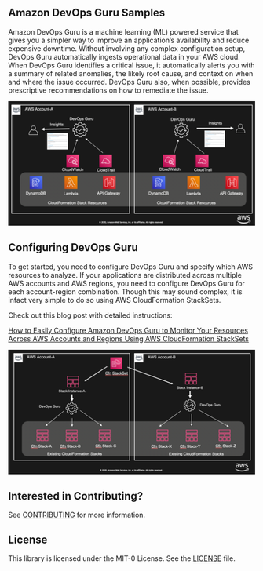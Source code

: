 ## Amazon DevOps Guru Samples

Amazon DevOps Guru is a machine learning (ML) powered service that gives you a simpler way to improve an application’s availability and reduce expensive downtime. Without involving any complex configuration setup, DevOps Guru automatically ingests operational data in your AWS cloud. When DevOps Guru identifies a critical issue, it automatically alerts you with a summary of related anomalies, the likely root cause, and context on when and where the issue occurred. DevOps Guru also, when possible, provides prescriptive recommendations on how to remediate the issue.

![insights](./images/insights.png)

## Configuring DevOps Guru

To get started, you need to configure DevOps Guru and specify which AWS resources to analyze. If your applications are distributed across multiple AWS accounts and AWS regions, you need to configure DevOps Guru for each account-region combination. Though this may sound complex, it is infact very simple to do so using AWS CloudFormation StackSets. 

Check out this blog post with detailed instructions: 

[How to Easily Configure Amazon DevOps Guru to Monitor Your Resources Across AWS Accounts and Regions Using AWS CloudFormation StackSets](https://aws.amazon.com/blogs/devops)

![multi-account](./images/multi-account.png)

## Interested in Contributing?

See [CONTRIBUTING](CONTRIBUTING.md#security-issue-notifications) for more information.

## License

This library is licensed under the MIT-0 License. See the [LICENSE](/LICENSE) file.

